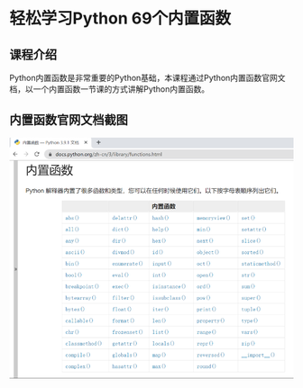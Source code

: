 # 轻松学习Python 69个内置函数

## 课程介绍

Python内置函数是非常重要的Python基础，本课程通过Python内置函数官网文档，以一个内置函数一节课的方式讲解Python内置函数。

## 内置函数官网文档截图

![内置函数官网文档截图.png](%E5%86%85%E7%BD%AE%E5%87%BD%E6%95%B0%E5%AE%98%E7%BD%91%E6%96%87%E6%A1%A3%E6%88%AA%E5%9B%BE.png)

